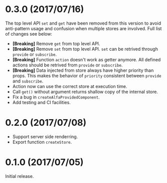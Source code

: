 0.3.0 (2017/07/16)
==================
The top level API `set` and `get` have been removed from this version to avoid 
anti-pattern usage and confusion when multiple stores are involved. Full list of
changes see below:

- **[Breaking]** Remove `get` from top level API.
- **[Breaking]** Remove `set` from top level API.
`set` can be retrived through `provide` or `subscribe`.
- **[Breaking]** Function `action` doesn't work as getter anymore.
All defined actions should be retrived from `provide` or `subscribe`.
- **[Breaking]** Data injected from store always have higher priority than props.
This makes the behavior of `priority` consistent between `provide` and 
`subscribe`.
- Action now can use the correct store at execution time.
- Call `get()` without argument returns shallow copy of the internal store.
- Fix a bug in `createAlfaProvidedComponent`.
- Add testing and CI facilities.


0.2.0 (2017/07/08)
==================
- Support server side renderring.
- Export function `createStore`.


0.1.0 (2017/07/05)
==================
Initial release.
